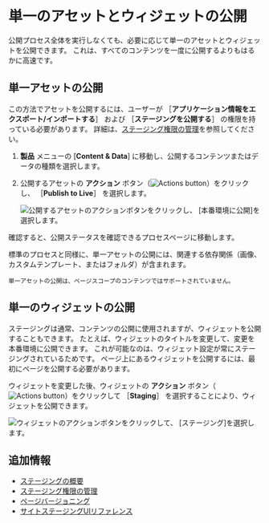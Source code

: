 # 単一のアセットとウィジェットの公開

公開プロセス全体を実行しなくても、必要に応じて単一のアセットとウィジェットを公開できます。 これは、すべてのコンテンツを一度に公開するよりもはるかに高速です。

## 単一アセットの公開

この方法でアセットを公開するには、ユーザーが ［**アプリケーション情報をエクスポート/インポートする**］ および ［**ステージングを公開する**］ の権限を持っている必要があります。 詳細は、[ステージング権限の管理](./managing-staging-permissions.md)を参照してください。

1. **製品** メニューの [**Content & Data**] に移動し、公開するコンテンツまたはデータの種類を選択します。

1. 公開するアセットの **アクション** ボタン（![Actions button](../../../images/icon-actions.png)）をクリックし、 ［**Publish to Live**］ を選択します。

   ![公開するアセットのアクションボタンをクリックし、 [本番環境に公開]を選択します。](./publishing-single-assets-and-widgets/images/01.png)

確認すると、公開ステータスを確認できるプロセスページに移動します。

標準のプロセスと同様に、単一アセットの公開には、関連する依存関係（画像、カスタムテンプレート、またはフォルダ）が含まれます。

```{note}
単一アセットの公開は、ページスコープのコンテンツではサポートされていません。
```

## 単一のウィジェットの公開

ステージングは通常、コンテンツの公開に使用されますが、ウィジェットを公開することもできます。 たとえば、ウィジェットのタイトルを変更して、変更を本番環境に公開できます。 これが可能なのは、ウィジェット設定が常にステージングされているためです。 ページ上にあるウィジェットを公開するには、最初にページを公開する必要があります。

ウィジェットを変更した後、ウィジェットの **アクション** ボタン（ ![Actions button](../../../images/icon-actions.png)）をクリックして ［**Staging**］ を選択することにより、ウィジェットを公開できます。

![ウィジェットのアクションボタンをクリックして、 [ステージング]を選択します。](./publishing-single-assets-and-widgets/images/04.png)

## 追加情報

* [ステージングの概要](../staging.md)
* [ステージング権限の管理](./managing-staging-permissions.md)
* [ページバージョニング](./page-versioning.md)
* [サイトステージングUIリファレンス](./site-staging-ui-reference.md)
